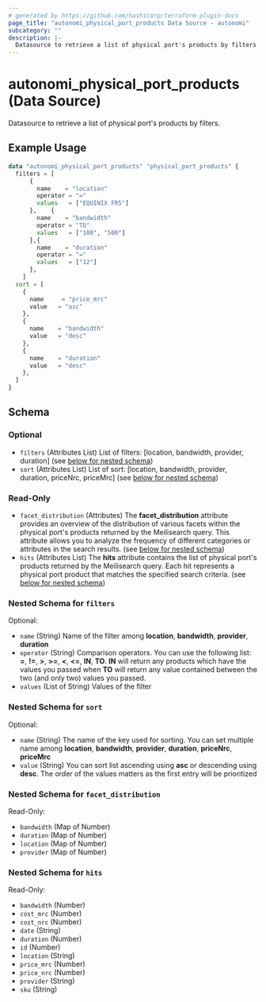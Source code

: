 ```yaml
---
# generated by https://github.com/hashicorp/terraform-plugin-docs
page_title: "autonomi_physical_port_products Data Source - autonomi"
subcategory: ""
description: |-
  Datasource to retrieve a list of physical port's products by filters.
---
```


# autonomi_physical_port_products (Data Source)

Datasource to retrieve a list of physical port's products by filters.

## Example Usage

```terraform
data "autonomi_physical_port_products" "physical_port_products" {
  filters = [
      {
        name    = "location"
        operator = "="
        values   = ["EQUINIX FR5"]
      },    {
        name    = "bandwidth"
        operator = "TO"
        values   = ["100", "500"]
      },{
        name    = "duration"
        operator = "="
        values   = ["12"]
      },
    ]
  sort = [
    {
      name     = "price_mrc"
      value   = "asc"
    },
    {
      name    = "bandwidth"
      value   = "desc"
    },
    {
      name    = "duration"
      value   = "desc"
    },
  ]
}
```

<!-- schema generated by tfplugindocs -->
## Schema

### Optional

- `filters` (Attributes List) List of filters: [location, bandwidth, provider, duration] (see [below for nested schema](#nestedatt--filters))
- `sort` (Attributes List) List of sort: [location, bandwidth, provider, duration, priceNrc, priceMrc] (see [below for nested schema](#nestedatt--sort))

### Read-Only

- `facet_distribution` (Attributes) The **facet_distribution** attribute provides an overview of the distribution of various facets
within the physical port's products returned by the Meilisearch query. This attribute allows you to analyze the frequency of
different categories or attributes in the search results. (see [below for nested schema](#nestedatt--facet_distribution))
- `hits` (Attributes List) The **hits** attribute contains the list of physical port's products returned by the Meilisearch query.
Each hit represents a physical port product that matches the specified search criteria. (see [below for nested schema](#nestedatt--hits))

<a id="nestedatt--filters"></a>
### Nested Schema for `filters`

Optional:

- `name` (String) Name of the filter among **location**, **bandwidth**, **provider**, **duration**
- `operator` (String) Comparison operators. You can use the following list: **=**, **!=**, **>**, **>=**, **<**, **<=**, **IN**, **TO**. **IN** will return any products which have the values you passed when **TO** will return any value contained between the two (and only two) values you passed.
- `values` (List of String) Values of the filter


<a id="nestedatt--sort"></a>
### Nested Schema for `sort`

Optional:

- `name` (String) The name of the key used for sorting. You can set multiple name among **location**, **bandwidth**, **provider**, **duration**, **priceNrc**, **priceMrc**
- `value` (String) You can sort list ascending using **asc** or descending using **desc**. The order of the values matters as the first entry will be prioritized


<a id="nestedatt--facet_distribution"></a>
### Nested Schema for `facet_distribution`

Read-Only:

- `bandwidth` (Map of Number)
- `duration` (Map of Number)
- `location` (Map of Number)
- `provider` (Map of Number)


<a id="nestedatt--hits"></a>
### Nested Schema for `hits`

Read-Only:

- `bandwidth` (Number)
- `cost_mrc` (Number)
- `cost_nrc` (Number)
- `date` (String)
- `duration` (Number)
- `id` (Number)
- `location` (String)
- `price_mrc` (Number)
- `price_nrc` (Number)
- `provider` (String)
- `sku` (String)
